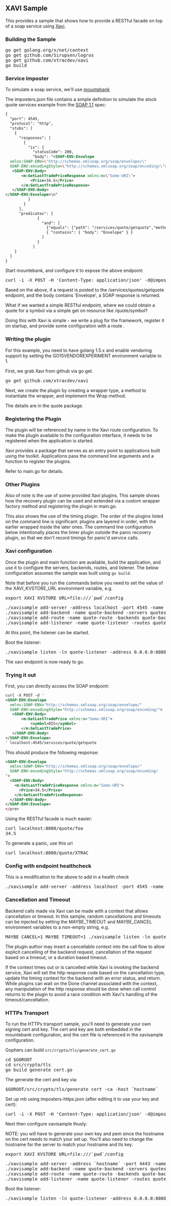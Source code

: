 ## XAVI Sample

This provides a sample that shows how to provide a RESTful facade on top
of a soap service using [Xavi](https://github.com/xtracdev/xavi).

### Building the Sample

<pre>
go get golang.org/x/net/context
go get github.com/Sirupsen/logrus
go get github.com/xtracdev/xavi
go build
</pre>

### Service Imposter

To simulate a soap service, we'll use [mountebank](http://www.mbtest.org/)

The imposters.json file contains a simple definition to simulate the stock
quote services example from the [SOAP 1.1](http://www.w3.org/TR/2000/NOTE-SOAP-20000508/) spec:

```xml
{
  "port": 4545,
  "protocol": "http",
  "stubs": [
    {
      "responses": [
        {
          "is": {
            "statusCode": 200,
            "body": "<SOAP-ENV:Envelope
  xmlns:SOAP-ENV=\"http://schemas.xmlsoap.org/soap/envelope/\"
  SOAP-ENV:encodingStyle=\"http://schemas.xmlsoap.org/soap/encoding/\">
   <SOAP-ENV:Body>
       <m:GetLastTradePriceResponse xmlns:m=\"Some-URI\">
           <Price>34.5</Price>
       </m:GetLastTradePriceResponse>
   </SOAP-ENV:Body>
</SOAP-ENV:Envelope>\n"
          }
        }
      ],
      "predicates": [
              {
                "and": [
                  {"equals": {"path": "/services/quote/getquote","method": "POST"}},
                  { "contains": { "body": "Envelope" } }
                ]
              }
            ]
    }
  ]
}
```

Start mountebank, and configure it to expose the above endpoint:

<pre>
curl -i -X POST -H 'Content-Type: application/json' -d@imposter.json http://127.0.0.1:2525/imposters
</pre>

Based on the above, if a request is posted to the /services/quotes/getquote endpoint,
and the body contains 'Envelope', a SOAP response is returned.

What if we wanted a simple RESTful endpoint, where we could obtain a quote
for a symbol via a simple get on resource like /quote/symbol?

Doing this with Xavi is simple - we write a plug for the framework, register
it on startup, and provide some configuration with a route .

### Writing the plugin

For this example, you need to have golang 1.5.x and enable vendoring support
by setting the GO15VENDOREXPERIMENT environment variable to 1.

First, we grab Xavi from github via go get.

<pre>
go get github.com/xtracdev/xavi
</pre>

Next, we create the plugin by creating a wrapper type, a method to instantiate the wrapper, and
implement the Wrap method.  

The details are in the quote package.

### Registering the Plugin

The plugin will be referenced by name in the Xavi route configuration. To make
the plugin available to the configuration interface, it needs to be
registered when the application is started.

Xavi provides a package that serves as an entry point to applications built using
the toolkit. Applications pass the command line arguments and a function to
register the plugins.

Refer to main.go for details.

### Other Plugins

Also of note is the use of some provided Xavi plugins. This sample shows how the 
recovery plugin can be used and extended via a custom wrapper factory method
and registering the plugin in main.go.

This also shows the use of the timing plugin. The order of the plugins listed on
the command line is significant: plugins are layered in order, with the earlier wrapped
inside the later ones. The command line configuration below intentionally places
the timer plugin outside the panic recovery plugin, so that we don't record timings for
panic'd service calls.

### Xavi configuration

Once the plugin and main function are available, build the application, and
use it to configure the servers, backends, routes, and listener. The below
configuration assumes the sample was built using `go build`.

Note that before you run the commands below you need to set the
value of the XAVI_KVSTORE_URL environment variable, e.g.

<pre>
export XAVI_KVSTORE_URL=file:///`pwd`/config
</pre>

<pre>
./xavisample add-server -address localhost -port 4545 -name quotesvr1
./xavisample add-backend -name quote-backend -servers quotesvr1
./xavisample add-route -name quote-route -backends quote-backend -base-uri /quote/ -plugins Quote,SessionId,Timing,Recovery
./xavisample add-listener -name quote-listener -routes quote-route
</pre>

At this point, the listener can be started.

Boot the listener:

<pre>
./xavisample listen -ln quote-listener -address 0.0.0.0:8080
</pre>

The xavi endpoint is now ready to go.

### Trying it out

First, you can directly access the SOAP endpoint:


```xml
curl -X POST -d '
<SOAP-ENV:Envelope
  xmlns:SOAP-ENV="http://schemas.xmlsoap.org/soap/envelope/"
  SOAP-ENV:encodingStyle="http://schemas.xmlsoap.org/soap/encoding/">
   <SOAP-ENV:Body>
       <m:GetLastTradePrice xmlns:m="Some-URI">
           <symbol>DIS</symbol>
       </m:GetLastTradePrice>
   </SOAP-ENV:Body>
</SOAP-ENV:Envelope>
' localhost:4545/services/quote/getquote
```

This should produce the following response:

```xml
<SOAP-ENV:Envelope  
  xmlns:SOAP-ENV="http://schemas.xmlsoap.org/soap/envelope/"  
  SOAP-ENV:encodingStyle="http://schemas.xmlsoap.org/soap/encoding/
">   
  <SOAP-ENV:Body>
    <m:GetLastTradePriceResponse xmlns:m="Some-URI">           
      <Price>34.5</Price>
    </m:GetLastTradePriceResponse>   
  </SOAP-ENV:Body>
</SOAP-ENV:Envelope>
</pre>
```

Using the RESTful facade is much easier:

<pre>
curl localhost:8080/quote/foo
34.5
</pre>

To generate a panic, use this uri

<pre>
curl localhost:8080/quote/XTRAC
</pre>

### Config with endpoint healthcheck

This is a modification to the above to add in a health check

<pre>
./xavisample add-server -address localhost -port 4545 -name quotesvr1
</pre>

### Cancellation and Timeout

Backend calls made via Xavi can be made with a context that allows cancellation or timeout.
In this sample, random cancellations and timeouts can be injected by setting the
MAYBE_TIMEOUT and MAYBE_CANCEL environment variables to a non-empty string, e.g.

<pre>
MAYBE_CANCEL=1 MAYBE_TIMEOUT=1 ./xavisample listen -ln quote-listener -address 0.0.0.0:8080
</pre>

The plugin author may insert a cancellable context into the call flow to allow explicit cancelling 
of the backend request, cancellation of the request based on a timeout, or a duration based timeout. 

If the context times out or is cancelled while Xavi is invoking the backend service, Xavi will set
the http response code based on the cancellation type, update the timing context for the backend with
an error status, and return. While plugins can wait on the Done channel associated with the context,
any manipulation of the http response should be done when call control returns to the plugin to avoid
a race condition with Xavi's handling of the timeout/cancellation.



### HTTPs Transport

To run the HTTPs transport sample, you'll need to generate your own signing cert and key. The cert and key are 
both embedded in the mountebank configuration, and the cert file is referenced in the xavisample configuration.

Gophers can build `src/crypto/tls/generate_cert.go`

<pre>
cd $GOROOT
cd src/crypto/tls
go build generate_cert.go
</pre>

The generate the cert and key via:

<pre>
$GOROOT/src/crypto/tls/generate_cert -ca -host `hostname`
</pre>

Set up mb using imposters-https.json (after editing it to use your key and cert):

<pre>
curl -i -X POST -H 'Content-Type: application/json' -d@imposter-https.json http://127.0.0.1:2525/imposters
</pre>
 
Next then configure xavisample thusly:

NOTE: you will have to generate your own key and pem since the hostname on the cert needs to match your
set up. You'll also need to change the hostname for the server to match your hostname and tls key.

<pre>
export XAVI_KVSTORE_URL=file:///`pwd`/config
</pre>
 
<pre>
./xavisample add-server -address `hostname` -port 4443 -name quotesvr1
./xavisample add-backend -name quote-backend -servers quotesvr1 -cacert-path ./cert.pem -tls-only=true
./xavisample add-route -name quote-route -backends quote-backend -base-uri /quote/ -plugins Quote,SessionId,Timing,Recovery
./xavisample add-listener -name quote-listener -routes quote-route
</pre>

Boot the listener:

<pre>
./xavisample listen -ln quote-listener -address 0.0.0.0:8080
</pre>
